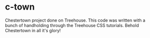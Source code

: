 # c-town
Chestertown project done on Treehouse.
This code was written with a bunch of handholding through the Treehouse CSS tutorials. Behold Chestertown in all it's glory!
